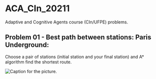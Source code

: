 # ACA_CIn_20211
Adaptive and Cognitive Agents course (CIn/UFPE) problems.

## Problem 01 - Best path between stations: Paris Underground:
Choose a pair of stations (initial station and your final station) and A* algorithm find the shortest route.

![Caption for the picture.](/Tarefa_01/ACA_Tarefa_01_img.png)


